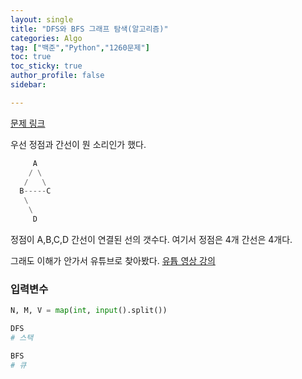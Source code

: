 ```yaml
---
layout: single
title: "DFS와 BFS 그래프 탐색(알고리즘)"
categories: Algo
tag: ["백준","Python","1260문제"]
toc: true
toc_sticky: true
author_profile: false
sidebar:

---
```

[문제 링크](https://www.acmicpc.net/problem/1260)

우선 정점과 간선이 뭔 소리인가 했다.
```python
     A
    / \
   /   \
  B-----C
   \
    \
     D

```
정점이 A,B,C,D 간선이 연결된 선의 갯수다.
여기서 정점은 4개 간선은 4개다.

그래도 이해가 안가서 유튜브로 찾아봤다.
[유튭 영상 강의](https://www.youtube.com/watch?v=kkZFEwoZ3fA)

### 입력변수

```python
N, M, V = map(int, input().split())
```

```python
DFS
# 스택

BFS
# 큐
```